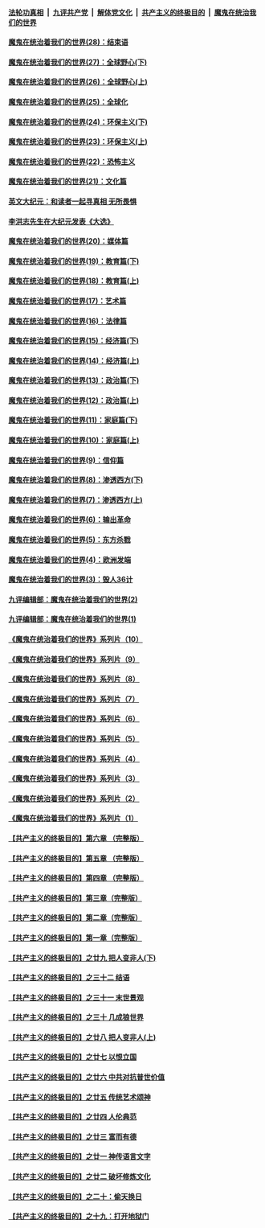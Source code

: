 ####  [法轮功真相](../../../../basic/blob/master/README.md?t=03152001) &nbsp;|&nbsp; [九评共产党](../../../../9ping.md/blob/master/README.md?t=03152001) &nbsp;|&nbsp; [解体党文化](../../../../jtdwh.md/blob/master/README.md?t=03152001)  &nbsp;|&nbsp; [共产主义的终极目的](../../../../gczydzjmd.md/blob/master/README.md?t=03152001) &nbsp;|&nbsp; [魔鬼在统治我们的世界](../../../../mgztzwmdsj.md/blob/master/README.md?t=03152001) 

#### [魔鬼在统治着我们的世界(28)：结束语](../pages/nsc422/n10936246.md?t=03152001) 

#### [魔鬼在统治着我们的世界(27)：全球野心(下)](../pages/nsc422/n10928319.md?t=03152001) 

#### [魔鬼在统治着我们的世界(26)：全球野心(上)](../pages/nsc422/n10900318.md?t=03152001) 

#### [魔鬼在统治着我们的世界(25)：全球化](../pages/nsc422/n10788205.md?t=03152001) 

#### [魔鬼在统治着我们的世界(24)：环保主义(下)](../pages/nsc422/n10695307.md?t=03152001) 

#### [魔鬼在统治着我们的世界(23)：环保主义(上)](../pages/nsc422/n10688613.md?t=03152001) 

#### [魔鬼在统治着我们的世界(22)：恐怖主义](../pages/nsc422/n10614727.md?t=03152001) 

#### [魔鬼在统治着我们的世界(21)：文化篇](../pages/nsc422/n10597706.md?t=03152001) 

#### [英文大纪元：和读者一起寻真相 无所畏惧](../pages/nsc422/n12542027.md?t=03152001) 

#### [李洪志先生在大纪元发表《大选》](../pages/nsc422/n12534746.md?t=03152001) 

#### [魔鬼在统治着我们的世界(20)：媒体篇](../pages/nsc422/n10586579.md?t=03152001) 

#### [魔鬼在统治着我们的世界(19)：教育篇(下)](../pages/nsc422/n10564808.md?t=03152001) 

#### [魔鬼在统治着我们的世界(18)：教育篇(上)](../pages/nsc422/n10526970.md?t=03152001) 

#### [魔鬼在统治着我们的世界(17)：艺术篇](../pages/nsc422/n10499093.md?t=03152001) 

#### [魔鬼在统治着我们的世界(16)：法律篇](../pages/nsc422/n10485969.md?t=03152001) 

#### [魔鬼在统治着我们的世界(15)：经济篇(下)](../pages/nsc422/n10469975.md?t=03152001) 

#### [魔鬼在统治着我们的世界(14)：经济篇(上)](../pages/nsc422/n10457370.md?t=03152001) 

#### [魔鬼在统治着我们的世界(13)：政治篇(下)](../pages/nsc422/n10448270.md?t=03152001) 

#### [魔鬼在统治着我们的世界(12)：政治篇(上)](../pages/nsc422/n10444576.md?t=03152001) 

#### [魔鬼在统治着我们的世界(11)：家庭篇(下)](../pages/nsc422/n10440961.md?t=03152001) 

#### [魔鬼在统治着我们的世界(10)：家庭篇(上)](../pages/nsc422/n10435448.md?t=03152001) 

#### [魔鬼在统治着我们的世界(9)：信仰篇](../pages/nsc422/n10432159.md?t=03152001) 

#### [魔鬼在统治着我们的世界(8)：渗透西方(下)](../pages/nsc422/n10429603.md?t=03152001) 

#### [魔鬼在统治着我们的世界(7)：渗透西方(上)](../pages/nsc422/n10426013.md?t=03152001) 

#### [魔鬼在统治着我们的世界(6)：输出革命](../pages/nsc422/n10421536.md?t=03152001) 

#### [魔鬼在统治着我们的世界(5)：东方杀戮](../pages/nsc422/n10417707.md?t=03152001) 

#### [魔鬼在统治着我们的世界(4)：欧洲发端](../pages/nsc422/n10414890.md?t=03152001) 

#### [魔鬼在统治着我们的世界(3)：毁人36计](../pages/nsc422/n10411583.md?t=03152001) 

#### [九评编辑部：魔鬼在统治着我们的世界(2)](../pages/nsc422/n10410036.md?t=03152001) 

#### [九评编辑部：魔鬼在统治着我们的世界(1)](../pages/nsc422/n10406825.md?t=03152001) 

#### [《魔鬼在统治着我们的世界》系列片（10）](../pages/nsc422/n12292670.md?t=03152001) 

#### [《魔鬼在统治着我们的世界》系列片（9）](../pages/nsc422/n12290859.md?t=03152001) 

#### [《魔鬼在统治着我们的世界》系列片（8）](../pages/nsc422/n12287445.md?t=03152001) 

#### [《魔鬼在统治着我们的世界》系列片（7）](../pages/nsc422/n12283425.md?t=03152001) 

#### [《魔鬼在统治着我们的世界》系列片（6）](../pages/nsc422/n12282314.md?t=03152001) 

#### [《魔鬼在统治着我们的世界》系列片（5）](../pages/nsc422/n12281419.md?t=03152001) 

#### [《魔鬼在统治着我们的世界》系列片（4）](../pages/nsc422/n12274024.md?t=03152001) 

#### [《魔鬼在统治着我们的世界》系列片（3）](../pages/nsc422/n12271322.md?t=03152001) 

#### [《魔鬼在统治着我们的世界》系列片（2）](../pages/nsc422/n12269049.md?t=03152001) 

#### [《魔鬼在统治着我们的世界》系列片（1）](../pages/nsc422/n12267575.md?t=03152001) 

#### [【共产主义的终极目的】第六章 （完整版）](../pages/nsc422/n11428913.md?t=03152001) 

#### [【共产主义的终极目的】第五章 （完整版）](../pages/nsc422/n11428912.md?t=03152001) 

#### [【共产主义的终极目的】第四章 （完整版）](../pages/nsc422/n11428907.md?t=03152001) 

#### [【共产主义的终极目的】第三章（完整版）](../pages/nsc422/n11428848.md?t=03152001) 

#### [【共产主义的终极目的】第二章（完整版）](../pages/nsc422/n11428831.md?t=03152001) 

#### [【共产主义的终极目的】第一章（完整版）](../pages/nsc422/n11417651.md?t=03152001) 

#### [【共产主义的终极目的】之廿九 把人变非人(下)](../pages/nsc422/n11344140.md?t=03152001) 

#### [【共产主义的终极目的】之三十二 结语](../pages/nsc422/n11360535.md?t=03152001) 

#### [【共产主义的终极目的】之三十一 末世景观](../pages/nsc422/n11351129.md?t=03152001) 

#### [【共产主义的终极目的】之三十 几成狼世界](../pages/nsc422/n11348280.md?t=03152001) 

#### [【共产主义的终极目的】之廿八 把人变非人(上)](../pages/nsc422/n11340492.md?t=03152001) 

#### [【共产主义的终极目的】之廿七 以恨立国](../pages/nsc422/n11336944.md?t=03152001) 

#### [【共产主义的终极目的】之廿六 中共对抗普世价值](../pages/nsc422/n11324785.md?t=03152001) 

#### [【共产主义的终极目的】之廿五 传统艺术颂神](../pages/nsc422/n11296396.md?t=03152001) 

#### [【共产主义的终极目的】之廿四 人伦典范](../pages/nsc422/n11296397.md?t=03152001) 

#### [【共产主义的终极目的】之廿三 富而有德](../pages/nsc422/n11283598.md?t=03152001) 

#### [【共产主义的终极目的】之廿一 神传语言文字](../pages/nsc422/n11263265.md?t=03152001) 

#### [【共产主义的终极目的】之廿二 破坏修炼文化](../pages/nsc422/n11245728.md?t=03152001) 

#### [【共产主义的终极目的】之二十：偷天换日](../pages/nsc422/n11238846.md?t=03152001) 

#### [【共产主义的终极目的】之十九：打开地狱门](../pages/nsc422/n11206376.md?t=03152001) 

